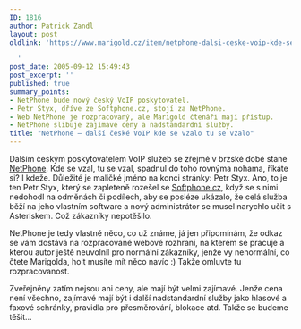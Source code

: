 ```yaml
---
ID: 1816
author: Patrick Zandl
layout: post
oldlink: 'https://www.marigold.cz/item/netphone-dalsi-ceske-voip-kde-se-vzalo-tu-se-vzalo

  '
post_date: 2005-09-12 15:49:43
post_excerpt: ''
published: true
summary_points:
- NetPhone bude nový český VoIP poskytovatel.
- Petr Styx, dříve ze Softphone.cz, stojí za NetPhone.
- Web NetPhone je rozpracovaný, ale Marigold čtenáři mají přístup.
- NetPhone slibuje zajímavé ceny a nadstandardní služby.
title: "NetPhone – další české VoIP kde se vzalo tu se vzalo"
---
```


<p>Dalším českým poskytovatelem VoIP služeb se zřejmě v brzské době stane <a href="http://www.netphone.cz/?nid=902282">NetPhone</a>. Kde se vzal, tu se vzal, spadnul do toho rovnýma nohama, říkáte si? I kdeže. Důležité je maličké jméno na konci stránky: Petr Styx. Ano, to je ten Petr Styx, který se zapleteně rozešel se <a href="http://www.softphone.cz">Softphone.cz</a>, když se s nimi nedohodl na odměnách či podílech, aby se posléze ukázalo, že celá služba běží na jeho vlastním software a nový administrátor se musel narychlo učit s Asteriskem. Což zákazníky nepotěšilo. </p>

<p>NetPhone je tedy vlastně něco, co už známe, já jen připomínám, že odkaz se vám dostává na rozpracované webové rozhraní, na kterém se pracuje a kterou autor ještě neuvolnil pro normální zákazníky, jenže vy nenormální, co čtete Marigolda, holt musíte mít něco navíc :) Takže omluvte tu rozpracovanost.</p>

<p>Zveřejněny zatím nejsou ani ceny, ale mají být velmi zajímavé. Jenže cena není všechno, zajímavé mají být i další nadstandardní služby jako hlasové a faxové schránky, pravidla pro přesměrování, blokace atd. Takže se budeme těšit...
</p>
